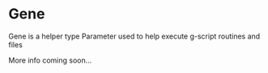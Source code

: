 # Gene

Gene is a helper type Parameter used to help execute g-script routines and files

More info coming soon...